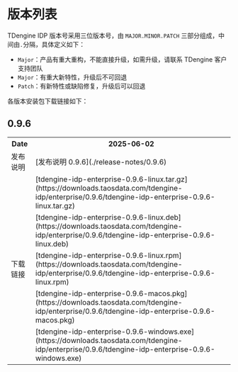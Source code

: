 # 版本列表

TDengine IDP 版本号采用三位版本号，由 `MAJOR.MINOR.PATCH` 三部分组成，中间由`.`分隔，具体定义如下：
- `Major`：产品有重大重构，不能直接升级，如需升级，请联系 TDengine 客户支持团队
- `Major`：有重大新特性，升级后不可回退
- `Patch`：有新特性或缺陷修复，升级后可以回退

各版本安装包下载链接如下：

## 0.9.6

<table>
  <tr>
    <th>Date</th>
    <th>2025-06-02</th>
  </tr>
  <tr>
    <td>发布说明</td>
    <td>[发布说明 0.9.6](./release-notes/0.9.6)</td>
  </tr>
  <tr>
    <td rowspan="5">下载链接</td>
    <td>[tdengine-idp-enterprise-0.9.6-linux.tar.gz](https://downloads.taosdata.com/tdengine-idp/enterprise/0.9.6/tdengine-idp-enterprise-0.9.6-linux.tar.gz)</td>
  </tr>
  <tr>
    <td>[tdengine-idp-enterprise-0.9.6-linux.deb](https://downloads.taosdata.com/tdengine-idp/enterprise/0.9.6/tdengine-idp-enterprise-0.9.6-linux.deb)</td>
  </tr>
  <tr>
    <td>[tdengine-idp-enterprise-0.9.6-linux.rpm](https://downloads.taosdata.com/tdengine-idp/enterprise/0.9.6/tdengine-idp-enterprise-0.9.6-linux.rpm)</td>
  </tr>
  <tr>
    <td>[tdengine-idp-enterprise-0.9.6-macos.pkg](https://downloads.taosdata.com/tdengine-idp/enterprise/0.9.6/tdengine-idp-enterprise-0.9.6-macos.pkg)</td>
  </tr>
  <tr>
    <td>[tdengine-idp-enterprise-0.9.6-windows.exe](https://downloads.taosdata.com/tdengine-idp/enterprise/0.9.6/tdengine-idp-enterprise-0.9.6-windows.exe)</td>
  </tr>
</table>
